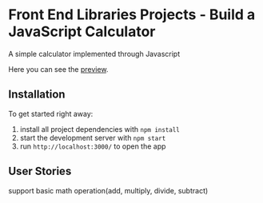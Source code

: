 # Front End Libraries Projects - Build a JavaScript Calculator

A simple calculator implemented through Javascript

Here you can see the [preview](https://huys952759.github.io/JavaScript-Calculator/).

## Installation

To get started right away:

1. install all project dependencies with ``` npm install ```
2. start the development server with ``` npm start ```
3. run ``` http://localhost:3000/ ``` to open the app

## User Stories

support basic math operation(add, multiply, divide, subtract) 
